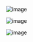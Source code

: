 ![image](https://github.com/user-attachments/assets/2b876100-a01c-419a-832e-eb0a56a1b9e5)

![image](https://github.com/user-attachments/assets/d60072dd-8072-45a7-9c7a-c2a59189f2bf)

![image](https://github.com/user-attachments/assets/4294261a-71c9-47d6-bdcb-8b4aed2e0edf)

